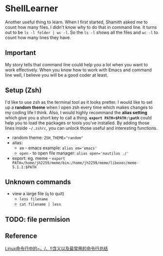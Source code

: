 # ShellLearner
Another useful thing to learn. When I first started, Shamith asked me to count how many files. I didn't know why to do that in command line. It turns out to be `ls -l folder | wc -l`. So the `ls -l` shows all the files and `wc -l` to count how many lines they have.

## Important
My story tells that command line could help you a lot when you want to work effectively. When you know how to work with Emacs and command line well, I believe you will be a good coder at least.

## Setup (Zsh)
I'd like to use zsh as the terminal tool as it looks pretter. I would like to set up a **random theme** when I open zsh every time which makes changes to my coding life I think. Also, I would highly recommand the **alias setting** which give you a short key to call a thing. **`export PATH=$PATH:\path`** could help you to load the packages or tools you've installed.
By adding those lines inside `~/.zshrc`, you can unlock those useful and interesting functions.
- random theme: `ZSH_THEME="random"`
- alias: 
  - `em` - emacs example: `alias em='emacs'`
  - `open` - to open file manager: `alias open='nautilus ./'`
- export: eg. meme - `export PATH=/home/jh2259/meme/bin:/home/jh2259/meme/libexec/meme-5.1.1:$PATH`
## Unknown commands
- view a large file (`q` to quit)
  - `less filename`
  - `cat filename | less`
  
## TODO: file permision


## Reference
[Linux命令行中的~、/、!!含义以及最常用的命令行总结](https://www.jianshu.com/p/d9bbcb45ac95)
